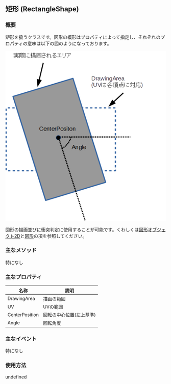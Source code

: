 ## 矩形 (RectangleShape)

### 概要

矩形を扱うクラスです。図形の概形はプロパティによって指定し、それぞれのプロパティの意味は以下の図のようになっております。

![矩形](img/RectangleShape.png)

図形の描画並びに衝突判定に使用することが可能です。くわしくは[図形オブジェクト2D](../2D/GeometryObject2D.md)と[図形](./Shape.md)の項を参照してください。

### 主なメソッド

特になし

### 主なプロパティ

| 名称 | 説明 |
|---|---|
| DrawingArea | 描画の範囲 |
| UV | UVの範囲  |
| CenterPosition | 回転の中心位置(左上基準)  |
| Angle | 回転角度 |

### 主なイベント

特になし

### 使用方法

undefined